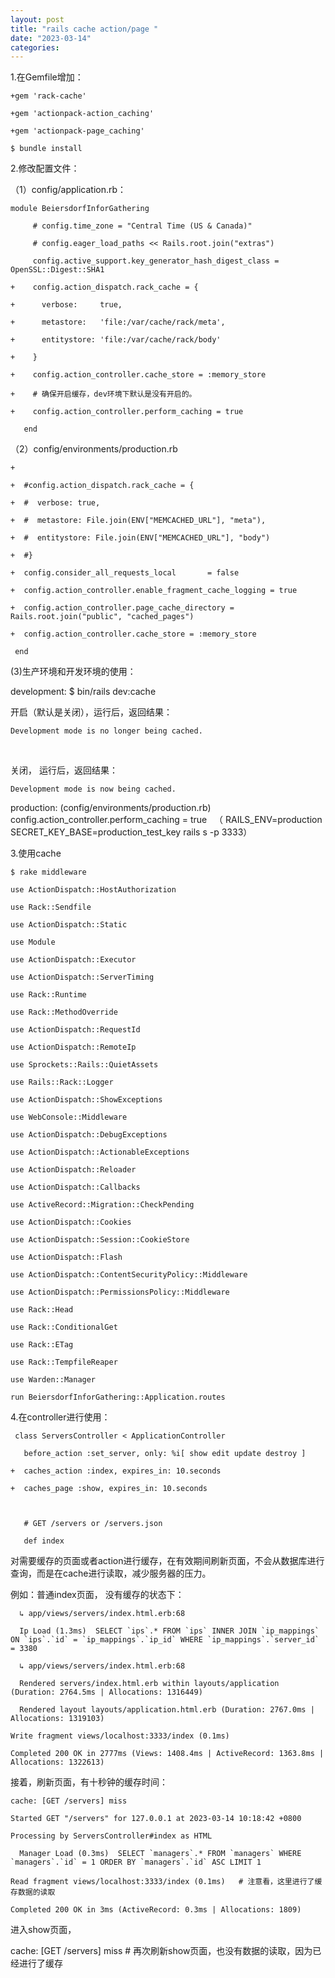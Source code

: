 ```yaml
---
layout: post
title: "rails cache action/page "
date: "2023-03-14"
categories: 
---
```

<p>1.在Gemfile增加：</p>

<pre>
<code>+gem &#39;rack-cache&#39;

+gem &#39;actionpack-action_caching&#39;

+gem &#39;actionpack-page_caching&#39;</code></pre>

<pre>
<code>$ bundle install</code></pre>

<p>2.修改配置文件：</p>

<p>（1）config/application.rb：</p>

<pre>
<code>module BeiersdorfInforGathering

&nbsp;&nbsp;&nbsp;&nbsp; # config.time_zone = &quot;Central Time (US &amp; Canada)&quot;

&nbsp;&nbsp;&nbsp;&nbsp; # config.eager_load_paths &lt;&lt; Rails.root.join(&quot;extras&quot;)

&nbsp;&nbsp;&nbsp;&nbsp; config.active_support.key_generator_hash_digest_class = OpenSSL::Digest::SHA1

+&nbsp;&nbsp;&nbsp; config.action_dispatch.rack_cache = {

+&nbsp;&nbsp;&nbsp;&nbsp;&nbsp; verbose:&nbsp;&nbsp;&nbsp;&nbsp; true,

+&nbsp;&nbsp;&nbsp;&nbsp;&nbsp; metastore:&nbsp;&nbsp; &#39;file:/var/cache/rack/meta&#39;,

+&nbsp;&nbsp;&nbsp;&nbsp;&nbsp; entitystore: &#39;file:/var/cache/rack/body&#39;

+&nbsp;&nbsp;&nbsp; }

+&nbsp;&nbsp;&nbsp; config.action_controller.cache_store = :memory_store

+&nbsp;&nbsp;&nbsp; # 确保开启缓存，dev环境下默认是没有开启的。

+&nbsp;&nbsp;&nbsp; config.action_controller.perform_caching = true

&nbsp;&nbsp; end</code></pre>

<p>（2）config/environments/production.rb</p>

<pre>
<code>+

+&nbsp; #config.action_dispatch.rack_cache = {

+&nbsp; #&nbsp; verbose: true,

+&nbsp; #&nbsp; metastore: File.join(ENV[&quot;MEMCACHED_URL&quot;], &quot;meta&quot;),

+&nbsp; #&nbsp; entitystore: File.join(ENV[&quot;MEMCACHED_URL&quot;], &quot;body&quot;)

+&nbsp; #}

+&nbsp; config.consider_all_requests_local&nbsp;&nbsp;&nbsp;&nbsp;&nbsp;&nbsp; = false

+&nbsp; config.action_controller.enable_fragment_cache_logging = true

+&nbsp; config.action_controller.page_cache_directory = Rails.root.join(&quot;public&quot;, &quot;cached_pages&quot;)

+&nbsp; config.action_controller.cache_store = :memory_store

&nbsp;end</code></pre>

<p>(3)生产环境和开发环境的使用：</p>

<p>development: $ bin/rails dev:cache</p>

<p>开启（默认是关闭），运行后，返回结果：</p>

<pre>
<code>Development mode is no longer being cached.</code></pre>

<p>&nbsp;</p>

<p>关闭， 运行后，返回结果：</p>

<p><code>Development mode is now being cached.</code></p>

<p>production: (config/environments/production.rb) config.action_controller.perform_caching = true&nbsp;&nbsp; （&nbsp;RAILS_ENV=production SECRET_KEY_BASE=production_test_key rails s -p 3333）</p>

<p>3.使用cache</p>

<pre>
<code>$ rake middleware </code></pre>

<pre>
<code>use ActionDispatch::HostAuthorization

use Rack::Sendfile

use ActionDispatch::Static

use Module

use ActionDispatch::Executor

use ActionDispatch::ServerTiming

use Rack::Runtime

use Rack::MethodOverride

use ActionDispatch::RequestId

use ActionDispatch::RemoteIp

use Sprockets::Rails::QuietAssets

use Rails::Rack::Logger

use ActionDispatch::ShowExceptions

use WebConsole::Middleware

use ActionDispatch::DebugExceptions

use ActionDispatch::ActionableExceptions

use ActionDispatch::Reloader

use ActionDispatch::Callbacks

use ActiveRecord::Migration::CheckPending

use ActionDispatch::Cookies

use ActionDispatch::Session::CookieStore

use ActionDispatch::Flash

use ActionDispatch::ContentSecurityPolicy::Middleware

use ActionDispatch::PermissionsPolicy::Middleware

use Rack::Head

use Rack::ConditionalGet

use Rack::ETag

use Rack::TempfileReaper

use Warden::Manager

run BeiersdorfInforGathering::Application.routes</code></pre>

<p>4.在controller进行使用：</p>

<pre>
<code>&nbsp;class ServersController &lt; ApplicationController&nbsp;&nbsp;&nbsp;&nbsp;&nbsp;&nbsp;&nbsp;&nbsp;&nbsp;&nbsp;&nbsp;&nbsp;&nbsp;&nbsp;&nbsp;&nbsp;&nbsp; &nbsp;

&nbsp;&nbsp; before_action :set_server, only: %i[ show edit update destroy ]

+&nbsp; caches_action :index, expires_in: 10.seconds&nbsp;&nbsp;&nbsp;&nbsp;&nbsp;&nbsp;&nbsp;&nbsp;&nbsp;&nbsp;&nbsp;&nbsp;&nbsp;&nbsp;&nbsp;&nbsp;&nbsp;&nbsp; &nbsp;

+&nbsp; caches_page :show, expires_in: 10.seconds&nbsp;&nbsp;&nbsp;&nbsp;&nbsp;&nbsp;&nbsp;&nbsp;&nbsp;&nbsp;&nbsp;&nbsp;&nbsp;&nbsp;&nbsp;&nbsp;&nbsp;&nbsp;&nbsp;&nbsp;&nbsp; &nbsp;

&nbsp;&nbsp;&nbsp;&nbsp;&nbsp;&nbsp;&nbsp;&nbsp;&nbsp;&nbsp;&nbsp;&nbsp;&nbsp;&nbsp;&nbsp;&nbsp;&nbsp;&nbsp;&nbsp;&nbsp;&nbsp;&nbsp;&nbsp;&nbsp;&nbsp;&nbsp;&nbsp;&nbsp;&nbsp;&nbsp;&nbsp;&nbsp;&nbsp;&nbsp;&nbsp;&nbsp;&nbsp;&nbsp;&nbsp;&nbsp;&nbsp;&nbsp;&nbsp;&nbsp;&nbsp;&nbsp;&nbsp;&nbsp;&nbsp;&nbsp;&nbsp;&nbsp;&nbsp;&nbsp;&nbsp;&nbsp;&nbsp;&nbsp;&nbsp;&nbsp;&nbsp;&nbsp;&nbsp;&nbsp;&nbsp; &nbsp;

&nbsp;&nbsp; # GET /servers or /servers.json

&nbsp;&nbsp; def index</code></pre>

<p>对需要缓存的页面或者action进行缓存，在有效期间刷新页面，不会从数据库进行查询，而是在cache进行读取，减少服务器的压力。</p>

<p>例如：普通index页面， 没有缓存的状态下：</p>

<pre>
<code>&nbsp; ↳ app/views/servers/index.html.erb:68

&nbsp; Ip Load (1.3ms)&nbsp; SELECT `ips`.* FROM `ips` INNER JOIN `ip_mappings` ON `ips`.`id` = `ip_mappings`.`ip_id` WHERE `ip_mappings`.`server_id` = 3380

&nbsp; ↳ app/views/servers/index.html.erb:68

&nbsp; Rendered servers/index.html.erb within layouts/application (Duration: 2764.5ms | Allocations: 1316449)

&nbsp; Rendered layout layouts/application.html.erb (Duration: 2767.0ms | Allocations: 1319103)

Write fragment views/localhost:3333/index (0.1ms)

Completed 200 OK in 2777ms (Views: 1408.4ms | ActiveRecord: 1363.8ms | Allocations: 1322613)</code></pre>

<p>接着，刷新页面，有十秒钟的缓存时间：</p>

<pre>
<code>cache: [GET /servers] miss

Started GET &quot;/servers&quot; for 127.0.0.1 at 2023-03-14 10:18:42 +0800

Processing by ServersController#index as HTML

&nbsp; Manager Load (0.3ms)&nbsp; SELECT `managers`.* FROM `managers` WHERE `managers`.`id` = 1 ORDER BY `managers`.`id` ASC LIMIT 1

Read fragment views/localhost:3333/index (0.1ms)&nbsp;&nbsp; # 注意看，这里进行了缓存数据的读取

Completed 200 OK in 3ms (ActiveRecord: 0.3ms | Allocations: 1809)</code></pre>

<p>进入show页面，</p>

<p>cache: [GET /servers] miss # 再次刷新show页面，也没有数据的读取，因为已经进行了缓存</p>

<p>&nbsp;</p>

<p>&nbsp;</p>

<p>&nbsp;</p>

<p>&nbsp;</p>

